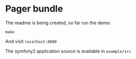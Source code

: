 # Pager bundle

The readme is being created, so far run the demo:

    make

And visit `localhost:8000`

The symfony2 application source is available in `example/src`
